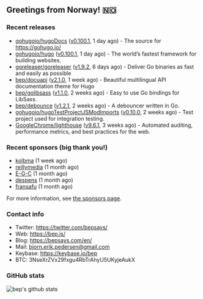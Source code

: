 ## Greetings from Norway! 🇳🇴

### Recent releases
- [gohugoio/hugoDocs](https://github.com/gohugoio/hugoDocs) ([v0.100.1](https://github.com/gohugoio/hugoDocs/releases/tag/v0.100.1), 1 day ago) - The source for https://gohugo.io/
- [gohugoio/hugo](https://github.com/gohugoio/hugo) ([v0.100.1](https://github.com/gohugoio/hugo/releases/tag/v0.100.1), 1 day ago) - The world’s fastest framework for building websites.
- [goreleaser/goreleaser](https://github.com/goreleaser/goreleaser) ([v1.9.2](https://github.com/goreleaser/goreleaser/releases/tag/v1.9.2), 6 days ago) - Deliver Go binaries as fast and easily as possible
- [bep/docuapi](https://github.com/bep/docuapi) ([v2.1.0](https://github.com/bep/docuapi/releases/tag/v2.1.0), 1 week ago) - Beautiful multilingual API documentation theme for Hugo
- [bep/golibsass](https://github.com/bep/golibsass) ([v1.1.0](https://github.com/bep/golibsass/releases/tag/v1.1.0), 2 weeks ago) - Easy to use Go bindings for LibSass.
- [bep/debounce](https://github.com/bep/debounce) ([v1.2.1](https://github.com/bep/debounce/releases/tag/v1.2.1), 2 weeks ago) - A debouncer written in Go.
- [gohugoio/hugoTestProjectJSModImports](https://github.com/gohugoio/hugoTestProjectJSModImports) ([v0.10.0](https://github.com/gohugoio/hugoTestProjectJSModImports/releases/tag/v0.10.0), 2 weeks ago) - Test project used for integration testing.
- [GoogleChrome/lighthouse](https://github.com/GoogleChrome/lighthouse) ([v9.6.1](https://github.com/GoogleChrome/lighthouse/releases/tag/v9.6.1), 3 weeks ago) - Automated auditing, performance metrics, and best practices for the web.


### Recent sponsors (big thank you!)

- [kolbma](https://github.com/kolbma) (1 week ago)
- [reillymedia](https://github.com/reillymedia) (1 month ago)
- [E-G-C](https://github.com/E-G-C) (1 month ago)
- [despens](https://github.com/despens) (1 month ago)
- [fransafu](https://github.com/fransafu) (1 month ago)

For more information, see [the sponsors page](https://github.com/sponsors/bep/).

### Contact info
- Twitter: https://twitter.com/bepsays/
- Web: https://bep.is/
- Blog: https://bepsays.com/en/
- Mail: bjorn.erik.pedersen@gmail.com
- Keybase: https://keybase.io/bep
- BTC: 3NseXrZVx29fxgu4RbTrAhyU5UKyjeAukX


### GitHub stats
![bep's github stats](https://github-readme-stats.vercel.app/api?username=bep&count_private=true&hide_title=true)

